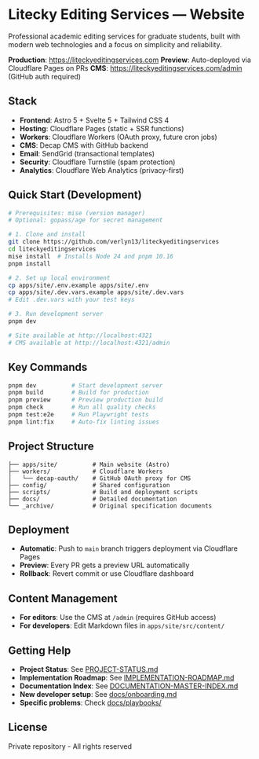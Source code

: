 # Litecky Editing Services — Website

Professional academic editing services for graduate students, built with modern web technologies and a focus on simplicity and reliability.

**Production**: https://liteckyeditingservices.com
**Preview**: Auto-deployed via Cloudflare Pages on PRs
**CMS**: https://liteckyeditingservices.com/admin (GitHub auth required)

## Stack

- **Frontend**: Astro 5 + Svelte 5 + Tailwind CSS 4
- **Hosting**: Cloudflare Pages (static + SSR functions)
- **Workers**: Cloudflare Workers (OAuth proxy, future cron jobs)
- **CMS**: Decap CMS with GitHub backend
- **Email**: SendGrid (transactional templates)
- **Security**: Cloudflare Turnstile (spam protection)
- **Analytics**: Cloudflare Web Analytics (privacy-first)

## Quick Start (Development)

```bash
# Prerequisites: mise (version manager)
# Optional: gopass/age for secret management

# 1. Clone and install
git clone https://github.com/verlyn13/liteckyeditingservices
cd liteckyeditingservices
mise install  # Installs Node 24 and pnpm 10.16
pnpm install

# 2. Set up local environment
cp apps/site/.env.example apps/site/.env
cp apps/site/.dev.vars.example apps/site/.dev.vars
# Edit .dev.vars with your test keys

# 3. Run development server
pnpm dev

# Site available at http://localhost:4321
# CMS available at http://localhost:4321/admin
```

## Key Commands

```bash
pnpm dev          # Start development server
pnpm build        # Build for production
pnpm preview      # Preview production build
pnpm check        # Run all quality checks
pnpm test:e2e     # Run Playwright tests
pnpm lint:fix     # Auto-fix linting issues
```

## Project Structure

```
├── apps/site/          # Main website (Astro)
├── workers/            # Cloudflare Workers
│   └── decap-oauth/    # GitHub OAuth proxy for CMS
├── config/             # Shared configuration
├── scripts/            # Build and deployment scripts
├── docs/               # Detailed documentation
└── _archive/           # Original specification documents
```

## Deployment

- **Automatic**: Push to `main` branch triggers deployment via Cloudflare Pages
- **Preview**: Every PR gets a preview URL automatically
- **Rollback**: Revert commit or use Cloudflare dashboard

## Content Management

- **For editors**: Use the CMS at `/admin` (requires GitHub access)
- **For developers**: Edit Markdown files in `apps/site/src/content/`

## Getting Help

- **Project Status**: See [PROJECT-STATUS.md](./PROJECT-STATUS.md)
- **Implementation Roadmap**: See [IMPLEMENTATION-ROADMAP.md](./IMPLEMENTATION-ROADMAP.md)
- **Documentation Index**: See [DOCUMENTATION-MASTER-INDEX.md](./DOCUMENTATION-MASTER-INDEX.md)
- **New developer setup**: See [docs/onboarding.md](./docs/onboarding.md)
- **Specific problems**: Check [docs/playbooks/](./docs/playbooks/)

## License

Private repository - All rights reserved